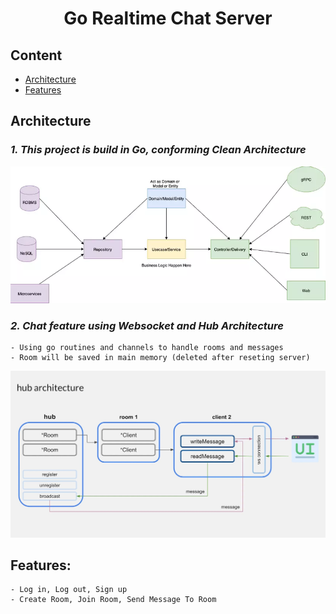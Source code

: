 # <p style="text-align: center;">Go Realtime Chat Server</p>

## Content
- [Architecture](#architecture)
- [Features](#features)

## Architecture
### *1. This project is build in Go, conforming **Clean Architecture***

![Clean Architecture](./assets/clean_architecture.png)

### *2. Chat feature using Websocket and **Hub Architecture***
    - Using go routines and channels to handle rooms and messages
    - Room will be saved in main memory (deleted after reseting server)

![Hub Architecture](./assets/hub_architecture.jpg)


## Features: 
    - Log in, Log out, Sign up
    - Create Room, Join Room, Send Message To Room

